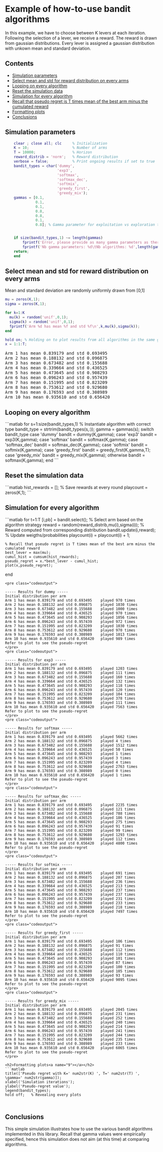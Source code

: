 
</style></head><body><div class="content"><h1>Example of how-to-use bandit algorithms</h1><p>In this example, we have to choose between K levers at each iteration. Following the selection of a lever, we receive a reward. The reward is drawn from gaussian distributions. Every lever is assigned a gaussian distribution with unkown mean and standard deviation.</p><h2>Contents</h2><div><ul><li><a href="#1">Simulation parameters</a></li><li><a href="#2">Select mean and std for reward distribution on every arms</a></li><li><a href="#3">Looping on every algorithm</a></li><li><a href="#5">Reset the simulation data</a></li><li><a href="#6">Simulation for every algorithm</a></li><li><a href="#7">Recall that pseudo regret is T times mean of the best arm minus the cumulated reward</a></li><li><a href="#9">Formatting plots</a></li><li><a href="#10">Conclusions</a></li></ul></div><h2>Simulation parameters<a name="1"></a></h2>
```matlab
    clear ; close all; clc     % Initialization
    K = 10;                    % Number of arms
    T = 10000;                 % Horizon
    reward_distrib = 'norm';   % Reward distribution
    verbose = false;           % Print ongoing results if set to true
    bandit_types = char('dummy',
						'exp3',
						'softmax',
						'softmax_dec',
						'softmix',
						'greedy_first',
						'greedy_mix');
    gammas = [0.1,
			  0.1,
			  0.1,
			  0.8,
			  0.8,
			  0.1,
			  0.8]; % Gamma parameter for exploitation vs exploration tradeoff


    if size(bandit_types,1) ~= length(gammas)
        fprintf('Error, please provide as many gamma parameters as there are algorithms\n');
        fprintf('Nb gamma parameters: %d\tNb algorithms: %d',length(gammas),length(bandit_types));
    return;
    end
```
<h2>Select mean and std for reward distribution on every arms<a name="2"></a></h2>
<p>Mean and standard deviation are randomly uniformly drawn from [0,1]</p>


```matlab
mu = zeros(K,1);
sigma = zeros(K,1);

for k=1:K
  mu(k) = random('unif',0,1);
  sigma(k) = random('unif',0,1);
  fprintf('Arm %d has mean %f and std %f\n',k,mu(k),sigma(k));
end

hold on; % Holding on to plot results from all algorithms in the same graph
x = 1:1:T;
```

<pre class="codeoutput">Arm 1 has mean 0.839179 and std 0.693495
Arm 2 has mean 0.188132 and std 0.096875
Arm 3 has mean 0.673482 and std 0.155688
Arm 4 has mean 0.339664 and std 0.436525
Arm 5 has mean 0.473645 and std 0.908293
Arm 6 has mean 0.096243 and std 0.957439
Arm 7 has mean 0.151995 and std 0.823209
Arm 8 has mean 0.753612 and std 0.929680
Arm 9 has mean 0.176593 and std 0.308989
Arm 10 has mean 0.935610 and std 0.656420
</pre>

<h2>Looping on every algorithm<a name="3"></a></h2>
```matlab
for s=1:size(bandit_types,1)
  % Instantiate algorithm with correct type
  bandit_type = strtrim(bandit_types(s,:));
  gamma = gammas(s);
  switch bandit_type
    case 'dummy'
      bandit = dummy(K,gamma);
    case 'exp3'
      bandit = exp3(K,gamma);
    case 'softmax'
      bandit = softmax(K,gamma);
    case 'softmax_dec'
      bandit = softmax_dec(K,gamma);
    case 'softmix'
      bandit = softmix(K,gamma);
    case 'greedy_first'
      bandit = greedy_first(K,gamma,T);
    case 'greedy_mix'
      bandit = greedy_mix(K,gamma);
    otherwise
      bandit = softmax(K,gamma);
  end
```
<h2>Reset the simulation data<a name="5"></a></h2>
```matlab
hist_rewards = [];  % Save rewards at every round
playcount = zeros(K,1);
```
<h2>Simulation for every algorithm<a name="6"></a></h2>
```matlab
for t=1:T
    [i,pb] = bandit.select();                         % Select arm based on the algorithm strategy
    reward = random(reward_distrib,mu(i),sigma(i));   % Reward computed from corresponding distribution
    bandit.update(i,reward);                          % Update weigths/probabilities
    playcount(i) = playcount(i) + 1;
	
	% Recall that pseudo regret is T times mean of the best arm minus the cumulated reward
	best_lever = max(mu);
	cumul_hist = cumsum(hist_rewards);
	pseudo_regret = x.*best_lever - cumul_hist;
	plot(x,pseudo_regret);
end
```
<pre class="codeoutput">

----- Results for dummy -----
Initial distribution per arm
Arm 1 has mean 0.839179 and std 0.693495	played 970 times
Arm 2 has mean 0.188132 and std 0.096875	played 1030 times
Arm 3 has mean 0.673482 and std 0.155688	played 1000 times
Arm 4 has mean 0.339664 and std 0.436525	played 970 times
Arm 5 has mean 0.473645 and std 0.908293	played 1056 times
Arm 6 has mean 0.096243 and std 0.957439	played 972 times
Arm 7 has mean 0.151995 and std 0.823209	played 1030 times
Arm 8 has mean 0.753612 and std 0.929680	played 970 times
Arm 9 has mean 0.176593 and std 0.308989	played 1013 times
Arm 10 has mean 0.935610 and std 0.656420	played 989 times
Refer to plot to see the pseudo-regret
</pre>
<pre class="codeoutput">

----- Results for exp3 -----
Initial distribution per arm
Arm 1 has mean 0.839179 and std 0.693495	played 1203 times
Arm 2 has mean 0.188132 and std 0.096875	played 111 times
Arm 3 has mean 0.673482 and std 0.155688	played 160 times
Arm 4 has mean 0.339664 and std 0.436525	played 132 times
Arm 5 has mean 0.473645 and std 0.908293	played 118 times
Arm 6 has mean 0.096243 and std 0.957439	played 120 times
Arm 7 has mean 0.151995 and std 0.823209	played 104 times
Arm 8 has mean 0.753612 and std 0.929680	played 378 times
Arm 9 has mean 0.176593 and std 0.308989	played 111 times
Arm 10 has mean 0.935610 and std 0.656420	played 7563 times
Refer to plot to see the pseudo-regret
</pre>
<pre class="codeoutput">

----- Results for softmax -----
Initial distribution per arm
Arm 1 has mean 0.839179 and std 0.693495	played 5662 times
Arm 2 has mean 0.188132 and std 0.096875	played 4 times
Arm 3 has mean 0.673482 and std 0.155688	played 1512 times
Arm 4 has mean 0.339664 and std 0.436525	played 50 times
Arm 5 has mean 0.473645 and std 0.908293	played 1 times
Arm 6 has mean 0.096243 and std 0.957439	played 3 times
Arm 7 has mean 0.151995 and std 0.823209	played 4 times
Arm 8 has mean 0.753612 and std 0.929680	played 2763 times
Arm 9 has mean 0.176593 and std 0.308989	played 0 times
Arm 10 has mean 0.935610 and std 0.656420	played 1 times
Refer to plot to see the pseudo-regret
</pre>
<pre class="codeoutput">

----- Results for softmax_dec -----
Initial distribution per arm
Arm 1 has mean 0.839179 and std 0.693495	played 2235 times
Arm 2 has mean 0.188132 and std 0.096875	played 121 times
Arm 3 has mean 0.673482 and std 0.155688	played 788 times
Arm 4 has mean 0.339664 and std 0.436525	played 186 times
Arm 5 has mean 0.473645 and std 0.908293	played 275 times
Arm 6 has mean 0.096243 and std 0.957439	played 91 times
Arm 7 has mean 0.151995 and std 0.823209	played 99 times
Arm 8 has mean 0.753612 and std 0.929680	played 1293 times
Arm 9 has mean 0.176593 and std 0.308989	played 112 times
Arm 10 has mean 0.935610 and std 0.656420	played 4800 times
Refer to plot to see the pseudo-regret
</pre>
<pre class="codeoutput">

----- Results for softmix -----
Initial distribution per arm
Arm 1 has mean 0.839179 and std 0.693495	played 691 times
Arm 2 has mean 0.188132 and std 0.096875	played 207 times
Arm 3 has mean 0.673482 and std 0.155688	played 236 times
Arm 4 has mean 0.339664 and std 0.436525	played 213 times
Arm 5 has mean 0.473645 and std 0.908293	played 237 times
Arm 6 has mean 0.096243 and std 0.957439	played 237 times
Arm 7 has mean 0.151995 and std 0.823209	played 231 times
Arm 8 has mean 0.753612 and std 0.929680	played 233 times
Arm 9 has mean 0.176593 and std 0.308989	played 218 times
Arm 10 has mean 0.935610 and std 0.656420	played 7497 times
Refer to plot to see the pseudo-regret
</pre>
<pre class="codeoutput">

----- Results for greedy_first -----
Initial distribution per arm
Arm 1 has mean 0.839179 and std 0.693495	played 106 times
Arm 2 has mean 0.188132 and std 0.096875	played 91 times
Arm 3 has mean 0.673482 and std 0.155688	played 112 times
Arm 4 has mean 0.339664 and std 0.436525	played 110 times
Arm 5 has mean 0.473645 and std 0.908293	played 101 times
Arm 6 has mean 0.096243 and std 0.957439	played 87 times
Arm 7 has mean 0.151995 and std 0.823209	played 100 times
Arm 8 has mean 0.753612 and std 0.929680	played 105 times
Arm 9 has mean 0.176593 and std 0.308989	played 93 times
Arm 10 has mean 0.935610 and std 0.656420	played 9095 times
Refer to plot to see the pseudo-regret
</pre>
<pre class="codeoutput">

----- Results for greedy_mix -----
Initial distribution per arm
Arm 1 has mean 0.839179 and std 0.693495	played 2045 times
Arm 2 has mean 0.188132 and std 0.096875	played 231 times
Arm 3 has mean 0.673482 and std 0.155688	played 252 times
Arm 4 has mean 0.339664 and std 0.436525	played 240 times
Arm 5 has mean 0.473645 and std 0.908293	played 214 times
Arm 6 has mean 0.096243 and std 0.957439	played 241 times
Arm 7 has mean 0.151995 and std 0.823209	played 244 times
Arm 8 has mean 0.753612 and std 0.929680	played 235 times
Arm 9 has mean 0.176593 and std 0.308989	played 233 times
Arm 10 has mean 0.935610 and std 0.656420	played 6065 times
Refer to plot to see the pseudo-regret
</pre>

<h2>Formatting plots<a name="9"></a></h2>
```matlab
title(['Pseudo regret with K=' num2str(K) ', T=' num2str(T) ', \gamma=' num2str(gamma)]);
xlabel('Simulation iterations');
ylabel('Pseudo-regret value');
legend(bandit_types);
hold off;   % Revealing every plots
```

<img vspace="5" hspace="5" src="main.png" alt=""> 

<h2>Conclusions<a name="10"></a></h2><p>This simple simulation illustrates how to use the various bandit algorithms implemented in this library. Recall that gamma values were empirically specified, hence this simulation does not aim (at this time) at comparing algorithms.</p>
